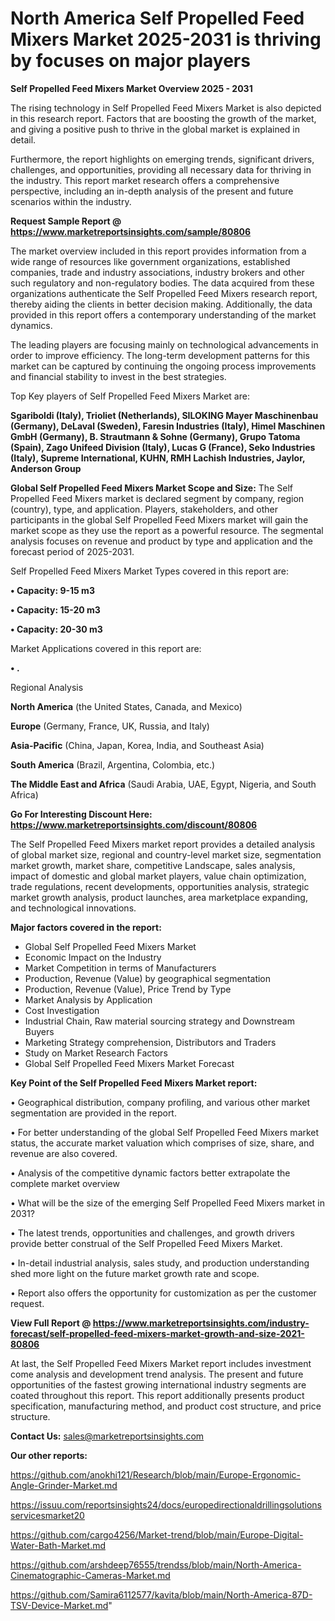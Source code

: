 # North America Self Propelled Feed Mixers Market 2025-2031 is thriving by focuses on major players

<Strong> Self Propelled Feed Mixers Market Overview 2025 - 2031</strong>

The rising technology in Self Propelled Feed Mixers Market is also depicted in this research report. Factors that are boosting the growth of the market, and giving a positive push to thrive in the global market is explained in detail.

Furthermore, the report highlights on emerging trends, significant drivers, challenges, and opportunities, providing all necessary data for thriving in the industry. This report market research offers a comprehensive perspective, including an in-depth analysis of the present and future scenarios within the industry.

<strong>Request Sample Report @ <a href=https://www.marketreportsinsights.com/sample/80806>https://www.marketreportsinsights.com/sample/80806</a></strong>

The market overview included in this report provides information from a wide range of resources like government organizations, established companies, trade and industry associations, industry brokers and other such regulatory and non-regulatory bodies. The data acquired from these organizations authenticate the Self Propelled Feed Mixers research report, thereby aiding the clients in better decision making. Additionally, the data provided in this report offers a contemporary understanding of the market dynamics.

The leading players are focusing mainly on technological advancements in order to improve efficiency. The long-term development patterns for this market can be captured by continuing the ongoing process improvements and financial stability to invest in the best strategies.

Top Key players of Self Propelled Feed Mixers Market are:

<strong>Sgariboldi (Italy), Trioliet (Netherlands), SILOKING Mayer Maschinenbau (Germany), DeLaval (Sweden), Faresin Industries (Italy), Himel Maschinen GmbH (Germany), B. Strautmann & Sohne (Germany), Grupo Tatoma (Spain), Zago Unifeed Division (Italy), Lucas G (France), Seko Industries (Italy), Supreme International, KUHN, RMH Lachish Industries, Jaylor, Anderson Group</strong>

<strong><b>Global Self Propelled Feed Mixers Market Scope and Size:</b></strong>
The Self Propelled Feed Mixers market is declared segment by company, region (country), type, and application. Players, stakeholders, and other participants in the global Self Propelled Feed Mixers market will gain the market scope as they use the report as a powerful resource. The segmental analysis focuses on revenue and product by type and application and the forecast period of 2025-2031.

Self Propelled Feed Mixers Market Types covered in this report are:

<strong>• Capacity: 9-15 m3

• Capacity: 15-20 m3

• Capacity: 20-30 m3</strong>

Market Applications covered in this report are:

<strong>• .</strong> 

Regional Analysis

<strong>North America</strong> (the United States, Canada, and Mexico)

<strong>Europe</strong> (Germany, France, UK, Russia, and Italy)

<strong>Asia-Pacific</strong> (China, Japan, Korea, India, and Southeast Asia)

<strong>South America</strong> (Brazil, Argentina, Colombia, etc.)

<strong>The Middle East and Africa</strong> (Saudi Arabia, UAE, Egypt, Nigeria, and South Africa)

<strong>Go For Interesting Discount Here: <a href=https://www.marketreportsinsights.com/discount/80806>https://www.marketreportsinsights.com/discount/80806</a></strong>

The Self Propelled Feed Mixers market report provides a detailed analysis of global market size, regional and country-level market size, segmentation market growth, market share, competitive Landscape, sales analysis, impact of domestic and global market players, value chain optimization, trade regulations, recent developments, opportunities analysis, strategic market growth analysis, product launches, area marketplace expanding, and technological innovations.

<strong><b>Major factors covered in the report:</b></strong>
<ul>
  <li>Global Self Propelled Feed Mixers Market </li>
  <li>Economic Impact on the Industry</li>
  <li>Market Competition in terms of Manufacturers</li>
  <li>Production, Revenue (Value) by geographical segmentation</li>
  <li>Production, Revenue (Value), Price Trend by Type</li>
  <li>Market Analysis by Application</li>
  <li>Cost Investigation</li>
  <li>Industrial Chain, Raw material sourcing strategy and Downstream Buyers</li>
  <li>Marketing Strategy comprehension, Distributors and Traders</li>
  <li>Study on Market Research Factors</li>
  <li>Global Self Propelled Feed Mixers Market Forecast</li>
</ul>

<strong><b>Key Point of the Self Propelled Feed Mixers Market report:</b></strong>

• Geographical distribution, company profiling, and various other market segmentation are provided in the report.

• For better understanding of the global Self Propelled Feed Mixers market status, the accurate market valuation which comprises of size, share, and revenue are also covered.

• Analysis of the competitive dynamic factors better extrapolate the complete market overview

• What will be the size of the emerging Self Propelled Feed Mixers market in 2031?

• The latest trends, opportunities and challenges, and growth drivers provide better construal of the Self Propelled Feed Mixers Market.

• In-detail industrial analysis, sales study, and production understanding shed more light on the future market growth rate and scope.

• Report also offers the opportunity for customization as per the customer request.

<strong><b>View Full Report @ <a href=https://www.marketreportsinsights.com/industry-forecast/self-propelled-feed-mixers-market-growth-and-size-2021-80806>https://www.marketreportsinsights.com/industry-forecast/self-propelled-feed-mixers-market-growth-and-size-2021-80806</a></b></strong>


At last, the Self Propelled Feed Mixers Market report includes investment come analysis and development trend analysis. The present and future opportunities of the fastest growing international industry segments are coated throughout this report. This report additionally presents product specification, manufacturing method, and product cost structure, and price structure.

<strong>Contact Us:</strong>
sales@marketreportsinsights.com

<strong>Our other reports:</strong>

<a href=https://github.com/anokhi121/Research/blob/main/Europe-Ergonomic-Angle-Grinder-Market.md>https://github.com/anokhi121/Research/blob/main/Europe-Ergonomic-Angle-Grinder-Market.md</a>

<a href=https://issuu.com/reportsinsights24/docs/europedirectionaldrillingsolutionsservicesmarket20>https://issuu.com/reportsinsights24/docs/europedirectionaldrillingsolutionsservicesmarket20</a>

<a href=https://github.com/cargo4256/Market-trend/blob/main/Europe-Digital-Water-Bath-Market.md>https://github.com/cargo4256/Market-trend/blob/main/Europe-Digital-Water-Bath-Market.md</a>

<a href=https://github.com/arshdeep76555/trendss/blob/main/North-America-Cinematographic-Cameras-Market.md>https://github.com/arshdeep76555/trendss/blob/main/North-America-Cinematographic-Cameras-Market.md</a>

<a href=https://github.com/Samira6112577/kavita/blob/main/North-America-87D-TSV-Device-Market.md>https://github.com/Samira6112577/kavita/blob/main/North-America-87D-TSV-Device-Market.md</a>"
